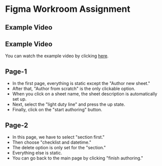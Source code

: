 # Figma Workroom Assignment

## Example Video

## Example Video

You can watch the example video by clicking [here](https://www.loom.com/embed/0f285d0541f2460a85f5074418c491b4?sid=031a5f02-ca6c-49a7-ab5b-c4c741d511a4).


## Page-1
- In the first page, everything is static except the "Author new sheet."
- After that, "Author from scratch" is the only clickable option.
- When you click on a sheet name, the sheet description is automatically set up.
- Next, select the "light duty line" and press the up state.
- Finally, click on the "start authoring" button.

## Page-2
- In this page, we have to select "section first."
- Then choose "checklist and datetime."
- The delete option is only set for the "section."
- Everything else is static.
- You can go back to the main page by clicking "finish authoring."



  
